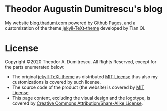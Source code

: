 # Theodor Augustin Dumitrescu's blog

My website [blog.thadumi.com](https://blog.thadumi.com) powered by Github Pages, and a customization of the theme [jekyll-TeXt-theme](https://github.com/kitian616/jekyll-TeXt-theme) developed by Tian Qi.


# License 

Copyright ©2020 Theodor A. Dumitrescu. All Rights Reserved, except for the parts enumerated below:
   - The original [jekyll-TeXt-theme](https://github.com/kitian616/jekyll-TeXt-theme) as distributed [MIT License](https://opensource.org/licenses/MIT) thus also my customizations is covered by such license.  
   - The source code of the product (the website) is covered by [MIT License](https://opensource.org/licenses/MIT).
   - This page content, excluding the visual design and the logotype, is covered by [Creative Commons Attribution/Share-Alike License](https://creativecommons.org/licenses/by-sa/4.0/).
